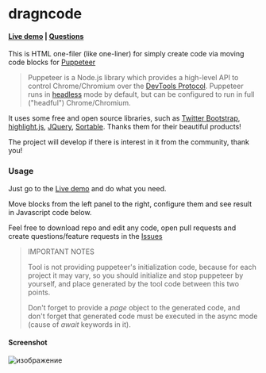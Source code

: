 # dragncode

#### [Live demo](https://methaqualon.github.io/dragncode/) | [Questions](https://github.com/methaqualon/dragncode/issues)

This is HTML one-filer (like one-liner) for simply create code via moving code blocks for [Puppeteer](https://github.com/puppeteer/puppeteer)

> Puppeteer is a Node.js library which provides a high-level API to control
> Chrome/Chromium over the
> [DevTools Protocol](https://chromedevtools.github.io/devtools-protocol/).
> Puppeteer runs in
> [headless](https://developer.chrome.com/articles/new-headless/)
> mode by default, but can be configured to run in full ("headful")
> Chrome/Chromium.


It uses some free and open source libraries, such as [Twitter Bootstrap](https://github.com/twbs/bootstrap), [highlight.js](https://github.com/highlightjs/highlight.js), [JQuery](https://github.com/jquery/jquery), [Sortable](https://github.com/SortableJS/Sortable).
Thanks them for their beautiful products!


The project will develop if there is interest in it from the community, thank you!

### Usage

Just go to the [Live demo](https://methaqualon.github.io/dragncode/) and do what you need.

Move blocks from the left panel to the right, configure them and see result in Javascript code below.

Feel free to download repo and edit any code, open pull requests and create questions/feature requests in the [Issues](https://github.com/methaqualon/dragncode/issues)

> IMPORTANT NOTES
> 
> Tool is not providing puppeteer's initialization code, because for each project it may vary, so you should initialize and stop puppeteer by yourself, and
> place generated by the tool code between this two points.
>
> Don't forget to provide a *page* object to the generated code, and don't forget that generated code must be executed in the async mode (cause of *await* keywords in it).

#### Screenshot
![изображение](https://github.com/methaqualon/dragncode/assets/48207388/7306cc2c-4661-4035-aa75-7b3bdd174505)
